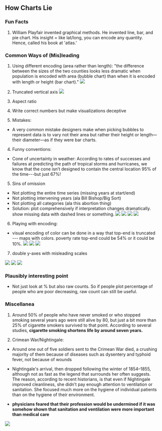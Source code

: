 ## How Charts Lie

### Fun Facts

1. William Playfair invented graphical methods. He invented line, bar, and pie chart. His insight = like lat/long, you can encode any quantity. Hence, called his book at 'atlas.'

### Common Ways of (Mis)leading

1. Using different encoding (area rather than length): "the difference between the sizes of the two counties looks less dramatic when population is encoded with area (bubble chart) than when it is encoded with length or height (bar chart)."
   ![](../src/how_charts_lie/differences_may_look_larger_in_bar_than_circle.png)

2. Truncated vertical axis
   ![](../src/how_charts_lie/deceptions.png)

3. Aspect ratio

4. Write correct numbers but make visualizations deceptive

5. Mistakes:
  * A very common mistake designers make when picking bubbles to represent data is to vary not their area but rather their height or length—their diameter—as if they were bar charts.

4. Funny conventions:
  * Cone of uncertainty in weather: According to rates of successes and failures at predicting the path of tropical storms and hurricanes, we know that the cone isn’t designed to contain the central location 95% of the time---but just 67%!

5. Sins of omission
  * Not plotting the entire time series (missing years at start/end)
  * Not plotting intervening years (ala Bill Bishop/Big Sort)
  * Not plotting all categories (ala this abortion thing)
  * Solution: plot comprehensively if interpretation changes dramatically. show missing data with dashed lines or something.
  ![](../src/how_charts_lie/truncated_x_1.png)
  ![](../src/how_charts_lie/truncated_x_2.png)
  ![](../src/how_charts_lie/truncated_x_3.png)
  ![](../src/how_charts_lie/truncated_x_4.png)

6. Playing with encoding:
  * visual encoding of color can be done in a way that top-end is truncated --- maps with colors. poverty rate top-end could be 54% or it could be 10%.
  ![](../src/how_charts_lie/color_encoding_1.png)
  ![](../src/how_charts_lie/color_encoding_2.png)
  ![](../src/how_charts_lie/color_encoding_3.png)

7. double y-axes with misleading scales

  ![](../src/how_charts_lie/missing_years_categories_double_y_axes.png)
  ![](../src/how_charts_lie/missing_years_categories_single_y_axis.png)
  ![](../src/how_charts_lie/missing_years_categories_single_y_axis_2.png)

### Plausibly interesting point

* Not just look at % but also raw counts. So if people plot percentage of people who are poor decreasing, raw count can still be useful.

### Miscellanea

1. Around 50% of people who have never smoked or who stopped smoking several years ago were still alive by 80, but just a bit more than 25% of cigarette smokers survived to that point. According to several studies, **cigarette smoking shortens life by around seven years.**

2. Crimean War/Nightingale:
  * Around one out of five soldiers sent to the Crimean War died, a crushing majority of them because of diseases such as dysentery and typhoid fever, not because of wounds

  * Nightingale's arrival, then dropped following the winter of 1854–1855, although not as fast as the legend that surrounds her often suggests. The reason, according to recent historians, is that even if Nightingale improved cleanliness, she didn’t pay enough attention to ventilation or sanitation. She focused much more on the hygiene of individual patients than on the hygiene of their environment.

  * **physicians feared that their profession would be undermined if it was somehow shown that sanitation and ventilation were more important than medical care**

![](../src/how_charts_lie/crimean_war.png)
